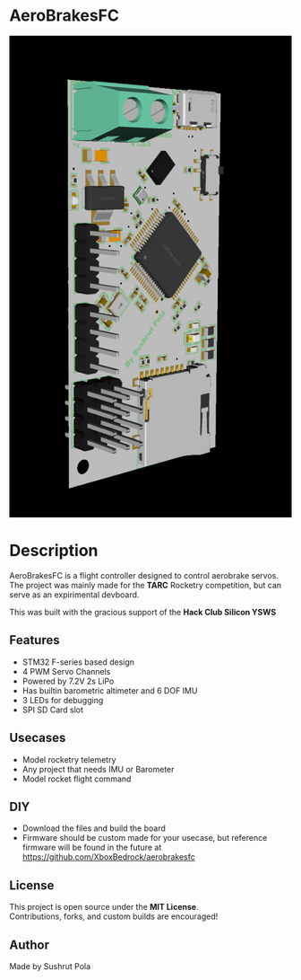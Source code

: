 # AeroBrakesFC

![Board](preview.png)

# Description

AeroBrakesFC is a flight controller designed to control aerobrake servos. The project was mainly made for the **TARC** Rocketry competition, but can serve as an expirimental devboard.

This was built with the gracious support of the **Hack Club Silicon YSWS**

## Features
- STM32 F-series based design
- 4 PWM Servo Channels
- Powered by 7.2V 2s LiPo
- Has builtin barometric altimeter and 6 DOF IMU
- 3 LEDs for debugging
- SPI SD Card slot

## Usecases
- Model rocketry telemetry
- Any project that needs IMU or Barometer
- Model rocket flight command

## DIY
- Download the files and build the board
- Firmware should be custom made for your usecase, but reference firmware will be found in the future at https://github.com/XboxBedrock/aerobrakesfc

## License
 
This project is open source under the **MIT License**.  
Contributions, forks, and custom builds are encouraged!

## Author

Made by Sushrut Pola
